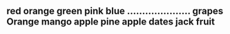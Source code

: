 red
orange
green 
pink
blue
.....................
grapes 
Orange
mango
apple
pine apple
dates
jack fruit
------------------------
